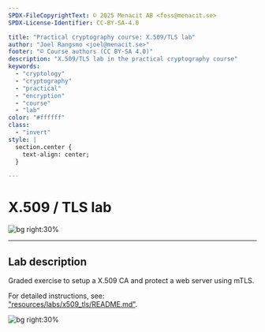 ```yaml
---
SPDX-FileCopyrightText: © 2025 Menacit AB <foss@menacit.se>
SPDX-License-Identifier: CC-BY-SA-4.0

title: "Practical cryptography course: X.509/TLS lab"
author: "Joel Rangsmo <joel@menacit.se>"
footer: "© Course authors (CC BY-SA 4.0)"
description: "X.509/TLS lab in the practical cryptography course"
keywords:
  - "cryptology"
  - "cryptography"
  - "practical"
  - "encryption"
  - "course"
  - "lab"
color: "#ffffff"
class:
  - "invert"
style: |
  section.center {
    text-align: center;
  }

---
```

<!-- _footer: "%ATTRIBUTION_PREFIX% Rising Damp (CC BY 2.0)" -->
# X.509 / TLS lab

![bg right:30%](images/26-phone_pole.jpg)

---
<!-- _footer: "%ATTRIBUTION_PREFIX% Rising Damp (CC BY 2.0)" -->
## Lab description
Graded exercise to setup a X.509 CA
and protect a web server using mTLS.
  
For detailed instructions, see:  
["resources/labs/x509\_tls/README.md"](%RESOURCES_ARCHIVE%).  

![bg right:30%](images/26-phone_pole.jpg)
